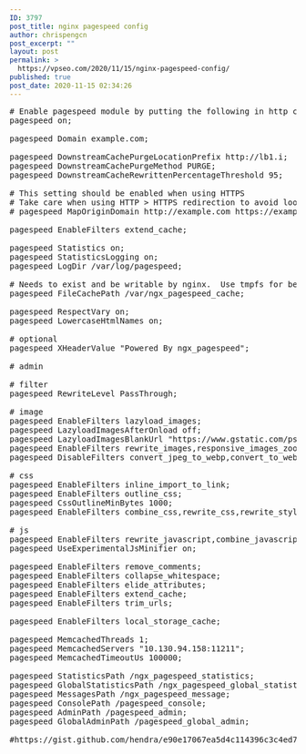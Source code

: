 ```yaml
---
ID: 3797
post_title: nginx pagespeed config
author: chrispengcn
post_excerpt: ""
layout: post
permalink: >
  https://vpseo.com/2020/11/15/nginx-pagespeed-config/
published: true
post_date: 2020-11-15 02:34:26
---
```

<pre># Enable pagespeed module by putting the following in http context
pagespeed on;

pagespeed Domain example.com;

pagespeed DownstreamCachePurgeLocationPrefix http://lb1.i;
pagespeed DownstreamCachePurgeMethod PURGE;
pagespeed DownstreamCacheRewrittenPercentageThreshold 95;

# This setting should be enabled when using HTTPS
# Take care when using HTTP &gt; HTTPS redirection to avoid loops
# pagespeed MapOriginDomain http://example.com https://example.com;

pagespeed EnableFilters extend_cache;

pagespeed Statistics on;
pagespeed StatisticsLogging on;
pagespeed LogDir /var/log/pagespeed;

# Needs to exist and be writable by nginx.  Use tmpfs for best performance.
pagespeed FileCachePath /var/ngx_pagespeed_cache;

pagespeed RespectVary on;
pagespeed LowercaseHtmlNames on;

# optional
pagespeed XHeaderValue "Powered By ngx_pagespeed";

# admin

# filter
pagespeed RewriteLevel PassThrough;

# image
pagespeed EnableFilters lazyload_images;
pagespeed LazyloadImagesAfterOnload off;
pagespeed LazyloadImagesBlankUrl "https://www.gstatic.com/psa/static/1.gif";
pagespeed EnableFilters rewrite_images,responsive_images_zoom;
pagespeed DisableFilters convert_jpeg_to_webp,convert_to_webp_lossless,convert_to_webp_animated,recompress_webp;

# css
pagespeed EnableFilters inline_import_to_link;
pagespeed EnableFilters outline_css;
pagespeed CssOutlineMinBytes 1000;
pagespeed EnableFilters combine_css,rewrite_css,rewrite_style_attributes,flatten_css_imports,prioritize_critical_css,sprite_images;

# js
pagespeed EnableFilters rewrite_javascript,combine_javascript;
pagespeed UseExperimentalJsMinifier on;

pagespeed EnableFilters remove_comments;
pagespeed EnableFilters collapse_whitespace;
pagespeed EnableFilters elide_attributes;
pagespeed EnableFilters extend_cache;
pagespeed EnableFilters trim_urls;

pagespeed EnableFilters local_storage_cache;

pagespeed MemcachedThreads 1;
pagespeed MemcachedServers "10.130.94.158:11211";
pagespeed MemcachedTimeoutUs 100000;

pagespeed StatisticsPath /ngx_pagespeed_statistics;
pagespeed GlobalStatisticsPath /ngx_pagespeed_global_statistics;
pagespeed MessagesPath /ngx_pagespeed_message;
pagespeed ConsolePath /pagespeed_console;
pagespeed AdminPath /pagespeed_admin;
pagespeed GlobalAdminPath /pagespeed_global_admin;

#https://gist.github.com/hendra/e90e17067ea5d4c114396c3c4ed74262</pre>